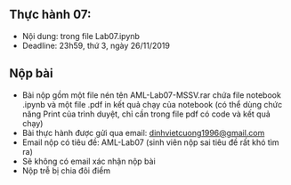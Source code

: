 ## Thực hành 07:
- Nội dung: trong file Lab07.ipynb
- Deadline: 23h59, thứ 3, ngày 26/11/2019

## Nộp bài
- Bài nộp gồm một file nén tên AML-Lab07-MSSV.rar chứa file notebook .ipynb và một file .pdf in kết quả chạy của notebook (có thể dùng chức năng Print của trình duyệt, chỉ cần trong file pdf có code và kết quả chạy)
- Bài thực hành được gửi qua email: dinhvietcuong1996@gmail.com
- Email nộp có tiêu đề: AML-Lab07 (sinh viên nộp sai tiêu đề rất khó tìm ra)
- Sẽ không có email xác nhận nộp bài
- Nộp trễ bị chia đôi điểm

